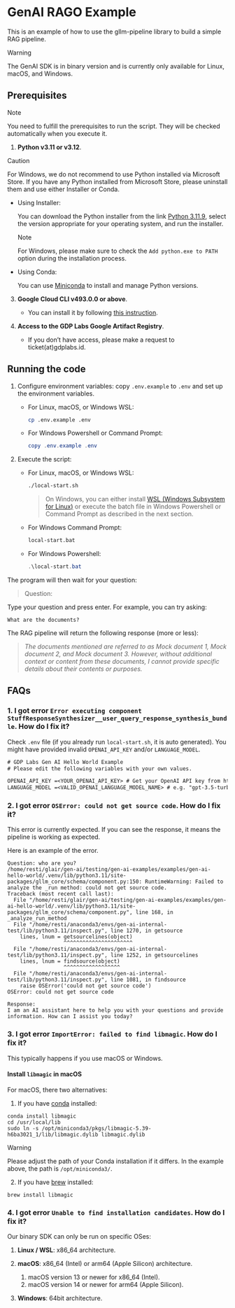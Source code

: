# GenAI RAGO Example

This is an example of how to use the gllm-pipeline library to build a simple RAG pipeline.

> [!WARNING]
> The GenAI SDK is in binary version and is currently only available for Linux, macOS, and Windows.

## Prerequisites

> [!NOTE]
> You need to fulfill the prerequisites to run the script. They will be checked automatically when you execute it.

1. **Python v3.11 or v3.12**.
> [!CAUTION]
> For Windows, we do not recommend to use Python installed via Microsoft Store. If you have any Python installed from Microsoft Store, please uninstall them and use either Installer or Conda.

   - Using Installer: 
   
      You can download the Python installer from the link [Python 3.11.9](https://www.python.org/downloads/release/python-3119/), select the version appropriate for your operating system, and run the installer. 
      > [!NOTE]
      > For Windows, please make sure to check the `Add python.exe to PATH` option during the installation process.
      
   - Using Conda:
   
      You can use [Miniconda](http://conda.pydata.org/miniconda.html) to install and manage Python versions.

3. **Google Cloud CLI v493.0.0 or above**.

   - You can install it by following [this instruction](https://cloud.google.com/sdk/docs/install).

4. **Access to the GDP Labs Google Artifact Registry**.
   - If you don’t have access, please make a request to ticket(at)gdplabs.id.

## Running the code

1. Configure environment variables: copy `.env.example` to `.env` and set up the environment variables.
   - For Linux, macOS, or Windows WSL:

      ```bash
      cp .env.example .env
      ```
   
   - For Windows Powershell or Command Prompt:
   
      ```powershell
      copy .env.example .env
      ```

2. Execute the script: 
   - For Linux, macOS, or Windows WSL:

      ```bash
      ./local-start.sh
      ```
      > On Windows, you can either install [WSL (Windows Subsystem for Linux)](https://learn.microsoft.com/en-us/windows/wsl/install) or execute the batch file in Windows Powershell or Command Prompt as described in the next section.

   - For Windows Command Prompt:
      
      ```cmd
      local-start.bat
      ```

   - For Windows Powershell:
      
      ```powershell
      .\local-start.bat
      ```

The program will then wait for your question:

> Question:

Type your question and press enter. For example, you can try asking:

```
What are the documents?
```

The RAG pipeline will return the following response (more or less):

> _The documents mentioned are referred to as Mock document 1, Mock document 2, and Mock document 3. However, without additional context or content from these documents, I cannot provide specific details about their contents or purposes._

## FAQs

### 1. I got error `Error executing component StuffResponseSynthesizer__user_query_response_synthesis_bundle`. How do I fix it?

Check `.env` file (if you already run `local-start.sh`, it is auto generated). You might have provided invalid `OPENAI_API_KEY` and/or `LANGUAGE_MODEL`.

```txt
# GDP Labs Gen AI Hello World Example
# Please edit the following variables with your own values.

OPENAI_API_KEY =<YOUR_OPENAI_API_KEY> # Get your OpenAI API key from https://platform.openai.com/api-keys
LANGUAGE_MODEL =<VALID_OPENAI_LANGUAGE_MODEL_NAME> # e.g. "gpt-3.5-turbo", "gpt-4o-mini", "gpt-4o"
```

### 2. I got error `OSError: could not get source code`. How do I fix it?

This error is currently expected. If you can see the response, it means the pipeline is working as expected.

Here is an example of the error.

```
Question: who are you?
/home/resti/glair/gen-ai/testing/gen-ai-examples/examples/gen-ai-hello-world/.venv/lib/python3.11/site-packages/gllm_core/schema/component.py:150: RuntimeWarning: Failed to analyze the _run method: could not get source code.
Traceback (most recent call last):
  File "/home/resti/glair/gen-ai/testing/gen-ai-examples/examples/gen-ai-hello-world/.venv/lib/python3.11/site-packages/gllm_core/schema/component.py", line 168, in _analyze_run_method
  File "/home/resti/anaconda3/envs/gen-ai-internal-test/lib/python3.11/inspect.py", line 1270, in getsource
    lines, lnum = getsourcelines(object)
                  ^^^^^^^^^^^^^^^^^^^^^^
  File "/home/resti/anaconda3/envs/gen-ai-internal-test/lib/python3.11/inspect.py", line 1252, in getsourcelines
    lines, lnum = findsource(object)
                  ^^^^^^^^^^^^^^^^^^
  File "/home/resti/anaconda3/envs/gen-ai-internal-test/lib/python3.11/inspect.py", line 1081, in findsource
    raise OSError('could not get source code')
OSError: could not get source code

Response:
I am an AI assistant here to help you with your questions and provide information. How can I assist you today?
```

### 3. I got error `ImportError: failed to find libmagic`. How do I fix it?

This typically happens if you use macOS or Windows.

#### Install `libmagic` in macOS

For macOS, there two alternatives:

1. If you have [conda](https://docs.anaconda.com/miniconda/install/) installed:

```
conda install libmagic
cd /usr/local/lib
sudo ln -s /opt/miniconda3/pkgs/libmagic-5.39-h6ba3021_1/lib/libmagic.dylib libmagic.dylib
```

> [!WARNING]
> Please adjust the path of your Conda installation if it differs. In the example above, the path is `/opt/miniconda3/`.

2. If you have [brew](https://brew.sh/) installed:

```
brew install libmagic
```

### 4. I got error `Unable to find installation candidates`. How do I fix it?

Our binary SDK can only be run on specific OSes:

1. **Linux / WSL**: x86_64 architecture.

2. **macOS**: x86_64 (Intel) or arm64 (Apple Silicon) architecture.

   1. macOS version 13 or newer for x86_64 (Intel).
   2. macOS version 14 or newer for arm64 (Apple Silicon).

3. **Windows**: 64bit architecture.
